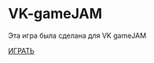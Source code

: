 # VK-gameJAM

Эта игра была сделана для VK gameJAM

[ИГРАТЬ](https://night-glider.github.io/VK-gameJAM/)
